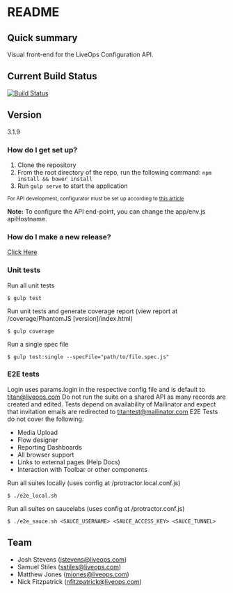 # README #

## Quick summary ##
Visual front-end for the LiveOps Configuration API.

## Current Build Status ##
[![Build Status](https://vpn.liveopslabs.com/buildStatus/icon?job=config-ui)](http://jenkins.liveopslabs.com/job/config-ui/)

## Version ##
3.1.9

### How do I get set up? ###

1. Clone the repository
1. From the root directory of the repo, run the following command: `npm install && bower install`
1. Run `gulp serve` to start the application

<sub>For API development, configurator must be set up according to [this article](https://liveops.atlassian.net/wiki/display/TITAN/Local+Configurator+Environment+Setup)</sub>

**Note:** To configure the API end-point, you can change the app/env.js apiHostname.

### How do I make a new release? ###

[Click Here](https://liveops.atlassian.net/wiki/display/TITAN/Releasing+a+new+Config-UI)

### Unit tests ###
Run all unit tests
```shell
$ gulp test
```

Run unit tests and generate coverage report (view report at /coverage/PhantomJS [version]/index.html)
```shell
$ gulp coverage
```

Run a single spec file
```shell
$ gulp test:single --specFile="path/to/file.spec.js"
```

### E2E tests ###
Login uses params.login in the respective config file and is default to titan@liveops.com
Do not run the suite on a shared API as many records are created and edited.
Tests depend on availability of Mailinator and expect that invitation emails are redirected to titantest@mailinator.com
E2E Tests do not cover the following:
* Media Upload
* Flow designer
* Reporting Dashboards
* All browser support
* Links to external pages (Help Docs)
* Interaction with Toolbar or other components

Run all suites locally (uses config at /protractor.local.conf.js)
```shell
$ ./e2e_local.sh
```

Run all suites on saucelabs (uses config at /protractor.conf.js)
```shell
$ ./e2e_sauce.sh <SAUCE_USERNAME> <SAUCE_ACCESS_KEY> <SAUCE_TUNNEL>
```

## Team ##
* Josh Stevens (jstevens@liveops.com)
* Samuel Stiles (sstiles@liveops.com)
* Matthew Jones (mjones@liveops.com)
* Nick Fitzpatrick (nfitzpatrick@liveops.com)
